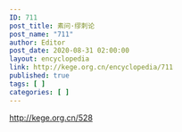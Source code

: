 ```yaml
---
ID: 711
post_title: 素问·缪刺论
post_name: "711"
author: Editor
post_date: 2020-08-31 02:00:00
layout: encyclopedia
link: http://kege.org.cn/encyclopedia/711
published: true
tags: [ ]
categories: [ ]
---
```

http://kege.org.cn/528